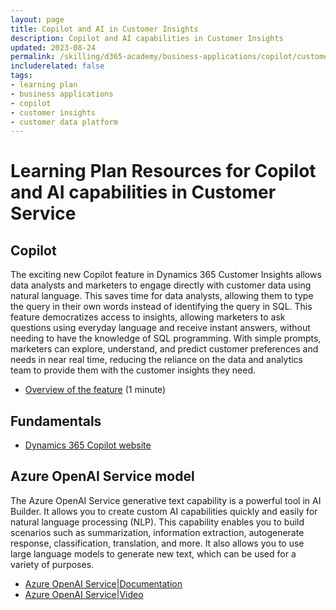 ```yaml
---
layout: page
title: Copilot and AI in Customer Insights
description: Copilot and AI capabilities in Customer Insights
updated: 2023-08-24
permalink: /skilling/d365-academy/business-applications/copilot/customerinsights
includerelated: false
tags:
- learning plan
- business applications
- copilot
- customer insights
- customer data platform
---
```


# Learning Plan Resources for Copilot and AI capabilities in Customer Service

## **Copilot** 
The exciting new Copilot feature in Dynamics 365 Customer Insights allows data analysts and marketers to engage directly with customer data using natural language. This saves time for data analysts, allowing them to type the query in their own words instead of identifying the query in SQL. This feature democratizes access to insights, allowing marketers to ask questions using everyday language and receive instant answers, without needing to have the knowledge of SQL programming. With simple prompts, marketers can explore, understand, and predict customer preferences and needs in near real time, reducing the reliance on the data and analytics team to provide them with the customer insights they need.
* <a href="https://www.microsoft.com/en-us/videoplayer/embed/RWZ8m4" target="_blank">Overview of the feature</a> (1 minute)
  
## **Fundamentals** 
* <a href="https://www.microsoft.com/en-us/ai/dynamics-365-ai" target="_blank">Dynamics 365 Copilot website</a>

## **Azure OpenAI Service model** 
The Azure OpenAI Service generative text capability is a powerful tool in AI Builder. It allows you to create custom AI capabilities quickly and easily for natural language processing (NLP). This capability enables you to build scenarios such as summarization, information extraction, autogenerate response, classification, translation, and more. It also allows you to use large language models to generate new text, which can be used for a variety of purposes.
* <a href="https://aka.ms/ai-builder/gpt/docs" target="_blank">Azure OpenAI Service|Documentation </a> 
* <a href="https://aka.ms/ai-builder/gpt/video" target="_blank">Azure OpenAI Service|Video </a>
